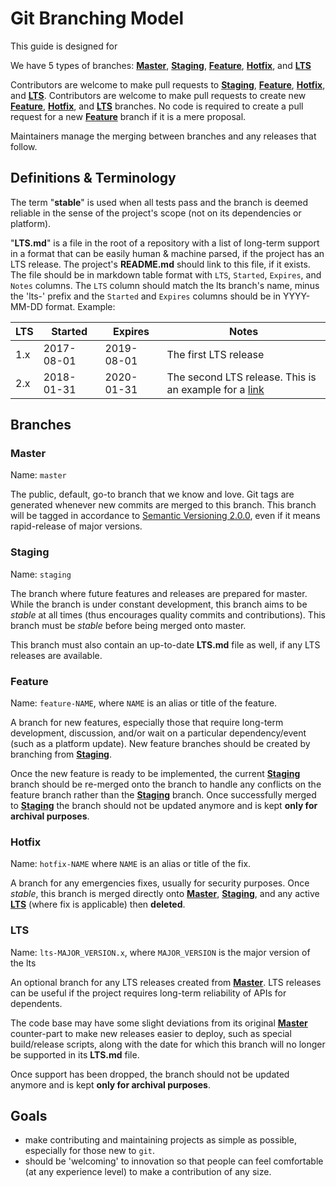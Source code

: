 # Git Branching Model

This guide is designed for

We have 5 types of branches: [**Master**](#master), [**Staging**](#staging), [**Feature**](#feature), [**Hotfix**](#hostfix), and [**LTS**](#lts)

Contributors are welcome to make pull requests to [**Staging**](#staging), [**Feature**](#feature), [**Hotfix**](#hostfix), and [**LTS**](#lts).
Contributors are welcome to make pull requests to create new [**Feature**](#feature), [**Hotfix**](#hostfix), and [**LTS**](#lts) branches.
No code is required to create a pull request for a new [**Feature**](#feature) branch if it is a mere proposal.

Maintainers manage the merging between branches and any releases that follow.


## Definitions & Terminology

The term "**stable**" is used when all tests pass and the branch is deemed reliable in the sense of the project's scope (not on its dependencies or platform).

"**LTS.md**" is a file in the root of a repository with a list of long-term support in a format that can be easily human & machine parsed, if the project has an LTS release. The project's **README.md** should link to this file, if it exists. The file should be in markdown table format with `LTS`, `Started`, `Expires`, and `Notes` columns. The `LTS` column should match the lts branch's name, minus the 'lts-' prefix and the `Started` and `Expires` columns should be in YYYY-MM-DD format. Example:

| LTS           | Started       | Expires    | Notes                                                      |
| ------------- | ------------- | ---------- | ---------------------------------------------------------- |
| 1.x           | 2017-08-01    | 2019-08-01 | The first LTS release                                      |
| 2.x           | 2018-01-31    | 2020-01-31 | The second LTS release. This is an example for a [link](#) |


## Branches

### Master

Name: `master`

The public, default, go-to branch that we know and love. Git tags are generated whenever new commits are merged to this branch. This branch will be tagged in accordance to [Semantic Versioning 2.0.0](http://semver.org/spec/v2.0.0.html), even if it means rapid-release of major versions.

### Staging

Name: `staging`

The branch where future features and releases are prepared for master. While the branch is under constant development, this branch aims to be *stable* at all times (thus encourages quality commits and contributions). This branch must be *stable* before being merged onto master.

This branch must also contain an up-to-date **LTS.md** file as well, if any LTS releases are available.

### Feature

Name: `feature-NAME`, where `NAME` is an alias or title of the feature.

A branch for new features, especially those that require long-term development, discussion, and/or wait on a particular dependency/event (such as a platform update). New feature branches should be created by branching from [**Staging**](#staging).

Once the new feature is ready to be implemented, the current [**Staging**](#staging) branch should be re-merged onto the branch to handle any conflicts on the feature branch rather than the [**Staging**](#staging) branch. Once successfully merged to [**Staging**](#staging) the branch should not be updated anymore and is kept **only for archival purposes**.

### Hotfix

Name: `hotfix-NAME` where `NAME` is an alias or title of the fix.

A branch for any emergencies fixes, usually for security purposes. Once *stable*, this branch is merged directly onto [**Master**](#master), [**Staging**](#staging), and any active [**LTS**](#lts) (where fix is applicable) then **deleted**.

### LTS

Name: `lts-MAJOR_VERSION.x`, where `MAJOR_VERSION` is the major version of the lts

An optional branch for any LTS releases created from [**Master**](#master). LTS releases can be useful if the project requires long-term reliability of APIs for dependents.

The code base may have some slight deviations from its original [**Master**](#master) counter-part to make new releases easier to deploy, such as special build/release scripts, along with the date for which this branch will no longer be supported in its **LTS.md** file.

Once support has been dropped, the branch should not be updated anymore and is kept **only for archival purposes**.


## Goals
  - make contributing and maintaining projects as simple as possible, especially for those new to `git`.
  - should be 'welcoming' to innovation so that people can feel comfortable (at any experience level) to make a contribution of any size.
